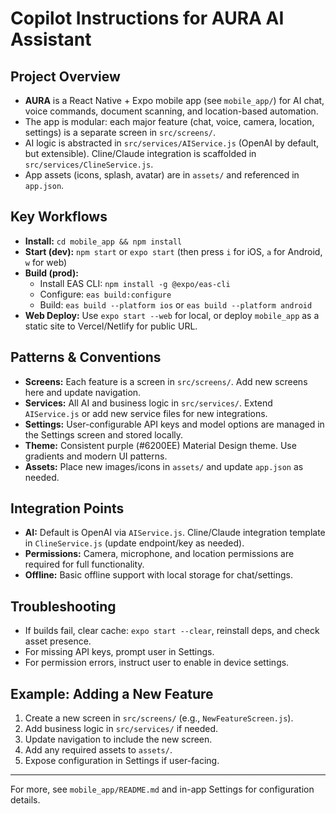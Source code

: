 # Copilot Instructions for AURA AI Assistant

## Project Overview
- **AURA** is a React Native + Expo mobile app (see `mobile_app/`) for AI chat, voice commands, document scanning, and location-based automation.
- The app is modular: each major feature (chat, voice, camera, location, settings) is a separate screen in `src/screens/`.
- AI logic is abstracted in `src/services/AIService.js` (OpenAI by default, but extensible). Cline/Claude integration is scaffolded in `src/services/ClineService.js`.
- App assets (icons, splash, avatar) are in `assets/` and referenced in `app.json`.

## Key Workflows
- **Install:** `cd mobile_app && npm install`
- **Start (dev):** `npm start` or `expo start` (then press `i` for iOS, `a` for Android, `w` for web)
- **Build (prod):**
  - Install EAS CLI: `npm install -g @expo/eas-cli`
  - Configure: `eas build:configure`
  - Build: `eas build --platform ios` or `eas build --platform android`
- **Web Deploy:** Use `expo start --web` for local, or deploy `mobile_app` as a static site to Vercel/Netlify for public URL.

## Patterns & Conventions
- **Screens:** Each feature is a screen in `src/screens/`. Add new screens here and update navigation.
- **Services:** All AI and business logic in `src/services/`. Extend `AIService.js` or add new service files for new integrations.
- **Settings:** User-configurable API keys and model options are managed in the Settings screen and stored locally.
- **Theme:** Consistent purple (#6200EE) Material Design theme. Use gradients and modern UI patterns.
- **Assets:** Place new images/icons in `assets/` and update `app.json` as needed.

## Integration Points
- **AI:** Default is OpenAI via `AIService.js`. Cline/Claude integration template in `ClineService.js` (update endpoint/key as needed).
- **Permissions:** Camera, microphone, and location permissions are required for full functionality.
- **Offline:** Basic offline support with local storage for chat/settings.

## Troubleshooting
- If builds fail, clear cache: `expo start --clear`, reinstall deps, and check asset presence.
- For missing API keys, prompt user in Settings.
- For permission errors, instruct user to enable in device settings.

## Example: Adding a New Feature
1. Create a new screen in `src/screens/` (e.g., `NewFeatureScreen.js`).
2. Add business logic in `src/services/` if needed.
3. Update navigation to include the new screen.
4. Add any required assets to `assets/`.
5. Expose configuration in Settings if user-facing.

---

For more, see `mobile_app/README.md` and in-app Settings for configuration details.
